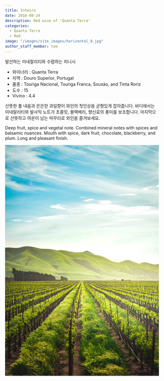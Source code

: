 ```yaml
---
title: Inteiro
date: 2016-08-24
description: Red wine of 'Quanta Terra'
categories:
  - Quanta Terra
  - Red
image: "/images/site_images/horizontal_8.jpg"
author_staff_member: tom
---
```


발산하는 미네랄리티와 수렴하는 피니시

* 와이너리 : Quanta Terra
* 지역 : Douro Superior, Portugal
* 품종 : Touriga Nacional, Touriga Franca, Sousão, and Tinta Roriz
* 도수 : 15
* Vivino : 4.4
  
산뜻한 풀 내음과 은은한 과일향이 와인의 첫인상을 균형있게 잡아줍니다. 바디에서는 미네랄리티와 발사믹 노트가 초콜릿, 블랙베리, 향신료의 풍미를 보조합니다. 마지막으로 산뜻하고 여운이 남는 마무리로 와인을 즐겨보세요.

Deep fruit, spice and vegetal note. Combined mineral notes with spices and balsamic nuances. Mouth with spice, dark fruit, chocolate, blackberry, and plum. Long and pleasant finish.

![Interio](/images/site_images/vertical_5.jpg)

